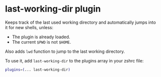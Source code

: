 # last-working-dir plugin

Keeps track of the last used working directory and automatically jumps into it
for new shells, unless:

- The plugin is already loaded.
- The current `$PWD` is not `$HOME`.

Also adds `lwd` function to jump to the last working directory.

To use it, add `last-working-dir` to the plugins array in your zshrc file:

```zsh
plugins=(... last-working-dir)
```
